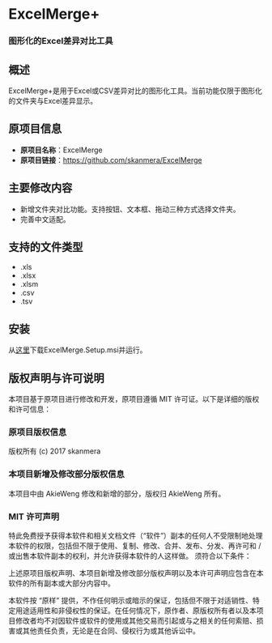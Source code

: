 # ExcelMerge+
### 图形化的Excel差异对比工具

## 概述
ExcelMerge+是用于Excel或CSV差异对比的图形化工具。当前功能仅限于图形化的文件夹与Excel差异显示。

## 原项目信息
- **原项目名称**：ExcelMerge
- **原项目链接**：https://github.com/skanmera/ExcelMerge

## 主要修改内容
- 新增文件夹对比功能。支持按钮、文本框、拖动三种方式选择文件夹。
- 完善中文适配。

## 支持的文件类型
- .xls
- .xlsx
- .xlsm
- .csv
- .tsv

## 安装
从[这里](https://github.com/AkieWeng/ExcelMergePlus/releases)下载ExcelMerge.Setup.msi并运行。

## 版权声明与许可说明
本项目基于原项目进行修改和开发，原项目遵循 MIT 许可证。以下是详细的版权和许可信息：
### 原项目版权信息
版权所有 (c) 2017 skanmera
### 本项目新增及修改部分版权信息
本项目中由 AkieWeng 修改和新增的部分，版权归 AkieWeng 所有。
### MIT 许可声明
特此免费授予获得本软件和相关文档文件（“软件”）副本的任何人不受限制地处理本软件的权限，包括但不限于使用、复制、修改、合并、发布、分发、再许可和 / 或出售本软件副本的权利，并允许获得本软件的人这样做。 须符合以下条件：

上述原项目版权声明、本项目新增及修改部分版权声明以及本许可声明应包含在本软件的所有副本或大部分内容中。

本软件按 “原样” 提供，不作任何明示或暗示的保证，包括但不限于对适销性、特定用途适用性和非侵权性的保证。在任何情况下，原作者、原版权所有者以及本项目修改者均不对因软件或软件的使用或其他交易而引起或与之相关的任何索赔、损害或其他责任负责，无论是在合同、侵权行为或其他诉讼中。
